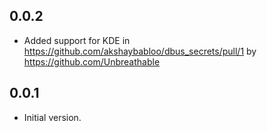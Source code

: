 ## 0.0.2

- Added support for KDE in https://github.com/akshaybabloo/dbus_secrets/pull/1 by https://github.com/Unbreathable

## 0.0.1

- Initial version.
